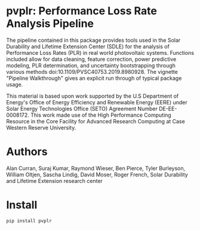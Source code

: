# pvplr: Performance Loss Rate Analysis Pipeline
The pipeline contained in this package provides tools used in the Solar Durability and Lifetime Extension Center (SDLE) for the analysis of Performance Loss Rates (PLR) in real world photovoltaic systems. Functions included allow for data cleaning, feature correction, power predictive modeling, PLR determination, and uncertainty bootstrapping through various methods doi:10.1109/PVSC40753.2019.8980928. The vignette "Pipeline Walkthrough" gives an explicit run through of typical package usage. 

This material is based upon work supported by the U.S Department of Energy's Office of Energy Efficiency and Renewable Energy (EERE) under Solar Energy Technologies Office (SETO) Agreement Number DE-EE-0008172. This work made use of the High Performance Computing Resource in the Core Facility for Advanced Research Computing at Case Western Reserve University. 

# Authors
Alan Curran, Suraj Kumar, Raymond Wieser, Ben Pierce, Tyler Burleyson, William Oltjen, Sascha Lindig, David Moser, Roger French, Solar Durability and Lifetime Extension research center

# Install
`pip install pvplr`